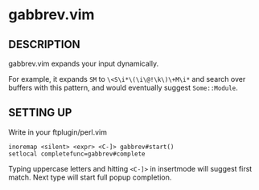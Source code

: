 gabbrev.vim
===========

DESCRIPTION
-----------

gabbrev.vim expands your input dynamically.

For example, it expands `SM` to `\<S\i*\(\i\@!\k\)\+M\i*`
and search over buffers with this pattern, and would eventually suggest `Some::Module`.

SETTING UP
----------

Write in your ftplugin/perl.vim

	inoremap <silent> <expr> <C-]> gabbrev#start()
	setlocal completefunc=gabbrev#complete

Typing uppercase letters and hitting `<C-]>` in insertmode will suggest first match. Next type will start full popup completion.
